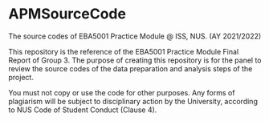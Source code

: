 # APMSourceCode
The source codes of EBA5001 Practice Module @ ISS, NUS. (AY 2021/2022)

This repository is the reference of the EBA5001 Practice Module Final Report of Group 3. The purpose of creating this repository is for the panel to review the source codes of the data preparation and analysis steps of the project.

You must not copy or use the code for other purposes. Any forms of plagiarism will be subject to disciplinary action by the University, according to NUS Code of Student Conduct (Clause 4).
